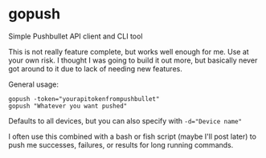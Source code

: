 # gopush

Simple Pushbullet API client and CLI tool

This is not really feature complete, but works well enough for me. Use at your own risk. I thought I was going to build it out more, but basically never got around to it due to lack of needing new features.

General usage:
```
gopush -token="yourapitokenfrompushbullet"
gopush "Whatever you want pushed"
```
Defaults to all devices, but you can also specify with `-d="Device name"`

I often use this combined with a bash or fish script (maybe I'll post later) to push me successes, failures, or results for long running commands.
